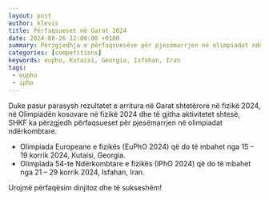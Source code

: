 ```yaml
---
layout: post
author: klevis
title: Përfaqsueset në Garat 2024
date: 2024-08-26 12:00:00 +0100
summary: Përzgjedhja e përfaqsuesëve për pjesëmarrjen në olimpiadat ndërkombtare
categories: [competitions]
keywords: eupho, Kutaisi, Georgia, Isfahan, Iran
tags:
 - eupho
 - ipho
---
```



Duke pasur parasysh rezultatet e arritura në Garat shtetërore në fizikë 2024, në Olimpiadën kosovare në fizikë 2024 dhe të gjitha aktivitetet shtesë, SHKF ka përzgjedh përfaqsueset për pjesëmarrjen në olimpiadat ndërkombtare.

- Olimpiada Europeane e fizikës (EuPhO 2024) që do të mbahet nga 15 – 19 korrik 2024, Kutaisi, Georgia.
- Olimpiada 54-te Ndërkombtare e fizikës (IPhO 2024) që do të mbahet nga 21 – 29 korrik 2024, Isfahan, Iran.

Urojmë përfaqësim dinjitoz dhe të sukseshëm!